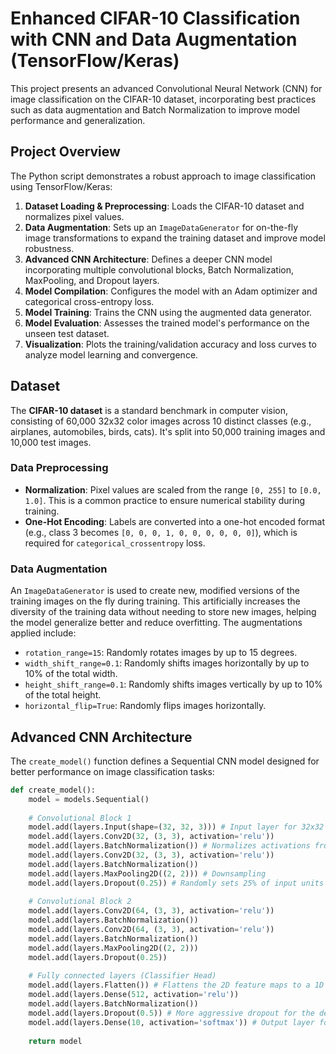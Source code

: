 # Enhanced CIFAR-10 Classification with CNN and Data Augmentation (TensorFlow/Keras)

This project presents an advanced Convolutional Neural Network (CNN) for image classification on the CIFAR-10 dataset, incorporating best practices such as data augmentation and Batch Normalization to improve model performance and generalization.

## Project Overview

The Python script demonstrates a robust approach to image classification using TensorFlow/Keras:

1.  **Dataset Loading & Preprocessing**: Loads the CIFAR-10 dataset and normalizes pixel values.
2.  **Data Augmentation**: Sets up an `ImageDataGenerator` for on-the-fly image transformations to expand the training dataset and improve model robustness.
3.  **Advanced CNN Architecture**: Defines a deeper CNN model incorporating multiple convolutional blocks, Batch Normalization, MaxPooling, and Dropout layers.
4.  **Model Compilation**: Configures the model with an Adam optimizer and categorical cross-entropy loss.
5.  **Model Training**: Trains the CNN using the augmented data generator.
6.  **Model Evaluation**: Assesses the trained model's performance on the unseen test dataset.
7.  **Visualization**: Plots the training/validation accuracy and loss curves to analyze model learning and convergence.

## Dataset

The **CIFAR-10 dataset** is a standard benchmark in computer vision, consisting of 60,000 32x32 color images across 10 distinct classes (e.g., airplanes, automobiles, birds, cats). It's split into 50,000 training images and 10,000 test images.

### Data Preprocessing

* **Normalization**: Pixel values are scaled from the range `[0, 255]` to `[0.0, 1.0]`. This is a common practice to ensure numerical stability during training.
* **One-Hot Encoding**: Labels are converted into a one-hot encoded format (e.g., class 3 becomes `[0, 0, 0, 1, 0, 0, 0, 0, 0, 0]`), which is required for `categorical_crossentropy` loss.

### Data Augmentation

An `ImageDataGenerator` is used to create new, modified versions of the training images on the fly during training. This artificially increases the diversity of the training data without needing to store new images, helping the model generalize better and reduce overfitting. The augmentations applied include:

* `rotation_range=15`: Randomly rotates images by up to 15 degrees.
* `width_shift_range=0.1`: Randomly shifts images horizontally by up to 10% of the total width.
* `height_shift_range=0.1`: Randomly shifts images vertically by up to 10% of the total height.
* `horizontal_flip=True`: Randomly flips images horizontally.

## Advanced CNN Architecture

The `create_model()` function defines a Sequential CNN model designed for better performance on image classification tasks:

```python
def create_model():
    model = models.Sequential()
    
    # Convolutional Block 1
    model.add(layers.Input(shape=(32, 32, 3))) # Input layer for 32x32 RGB images
    model.add(layers.Conv2D(32, (3, 3), activation='relu'))
    model.add(layers.BatchNormalization()) # Normalizes activations from the previous layer
    model.add(layers.Conv2D(32, (3, 3), activation='relu'))
    model.add(layers.BatchNormalization())
    model.add(layers.MaxPooling2D((2, 2))) # Downsampling
    model.add(layers.Dropout(0.25)) # Randomly sets 25% of input units to 0 to prevent overfitting
    
    # Convolutional Block 2
    model.add(layers.Conv2D(64, (3, 3), activation='relu'))
    model.add(layers.BatchNormalization())
    model.add(layers.Conv2D(64, (3, 3), activation='relu'))
    model.add(layers.BatchNormalization())
    model.add(layers.MaxPooling2D((2, 2)))
    model.add(layers.Dropout(0.25))
    
    # Fully connected layers (Classifier Head)
    model.add(layers.Flatten()) # Flattens the 2D feature maps to a 1D vector
    model.add(layers.Dense(512, activation='relu'))
    model.add(layers.BatchNormalization())
    model.add(layers.Dropout(0.5)) # More aggressive dropout for the dense layer
    model.add(layers.Dense(10, activation='softmax')) # Output layer for 10 classes
    
    return model